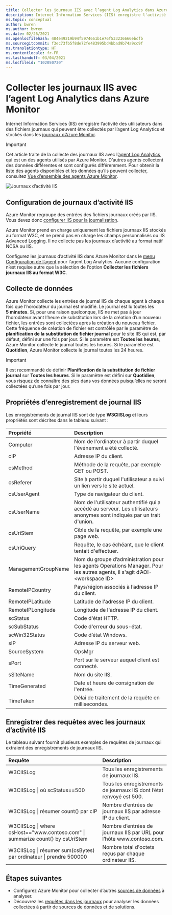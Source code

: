 ```yaml
---
title: Collecter les journaux IIS avec l’agent Log Analytics dans Azure Monitor
description: Internet Information Services (IIS) enregistre l'activité des utilisateurs dans des fichiers journaux qui peuvent être collectés par Azure Monitor.  Cet article décrit comment configurer la collecte des journaux d’activité IIS et des détails des enregistrements qu’ils créent dans Azure Monitor.
ms.topic: conceptual
author: bwren
ms.author: bwren
ms.date: 02/26/2021
ms.openlocfilehash: 484e49219b94f5974661b1e76f533236666ebcfb
ms.sourcegitcommit: f3ec73fb5f8de72fe483995bd4bbad9b74a9cc9f
ms.translationtype: HT
ms.contentlocale: fr-FR
ms.lasthandoff: 03/04/2021
ms.locfileid: "102050730"
---
```

# <a name="collect-iis-logs-with-log-analytics-agent-in-azure-monitor"></a>Collecter les journaux IIS avec l’agent Log Analytics dans Azure Monitor
Internet Information Services (IIS) enregistre l’activité des utilisateurs dans des fichiers journaux qui peuvent être collectés par l’agent Log Analytics et stockés dans les [journaux d’Azure Monitor](../data-platform.md).

> [!IMPORTANT]
> Cet article traite de la collecte des journaux IIS avec l’[agent Log Analytics](./log-analytics-agent.md), qui est un des agents utilisés par Azure Monitor. D’autres agents collectent des données différentes et sont configurés différemment. Pour obtenir la liste des agents disponibles et les données qu’ils peuvent collecter, consultez [Vue d’ensemble des agents Azure Monitor](../agents/agents-overview.md).

![Journaux d’activité IIS](media/data-sources-iis-logs/overview.png)

## <a name="configuring-iis-logs"></a>Configuration de journaux d’activité IIS
Azure Monitor regroupe des entrées des fichiers journaux créés par IIS. Vous devez donc [configurer IIS pour la journalisation](/previous-versions/orphan-topics/ws.11/hh831775(v=ws.11)).

Azure Monitor prend en charge uniquement les fichiers journaux IIS stockés au format W3C, et ne prend pas en charge les champs personnalisés ou IIS Advanced Logging. Il ne collecte pas les journaux d’activité au format natif NCSA ou IIS.

Configurez les journaux d’activité IIS dans Azure Monitor dans le [menu Configuration de l’agent](../agents/agent-data-sources.md#configuring-data-sources) pour l’agent Log Analytics.  Aucune configuration n’est requise autre que la sélection de l’option **Collecter les fichiers journaux IIS au format W3C**.


## <a name="data-collection"></a>Collecte de données
Azure Monitor collecte les entrées de journal IIS de chaque agent à chaque fois que l’horodateur du journal est modifié. Le journal est lu toutes les **5 minutes**. Si, pour une raison quelconque, IIS ne met pas à jour l’horodateur avant l’heure de substitution lors de la création d’un nouveau fichier, les entrées sont collectées après la création du nouveau fichier. Cette fréquence de création de fichier est contrôlée par le paramètre de **planification de la substitution de fichier journal** pour le site IIS qui est, par défaut, défini sur une fois par jour. Si le paramètre est **Toutes les heures**, Azure Monitor collecte le journal toutes les heures. Si le paramètre est **Quotidien**, Azure Monitor collecte le journal toutes les 24 heures.

> [!IMPORTANT]
> Il est recommandé de définir **Planification de la substitution de fichier journal** sur **Toutes les heures**. Si le paramètre est défini sur **Quotidien**, vous risquez de connaître des pics dans vos données puisqu’elles ne seront collectées qu’une fois par jour.

## <a name="iis-log-record-properties"></a>Propriétés d’enregistrement de journal IIS
Les enregistrements de journal IIS sont de type **W3CIISLog** et leurs propriétés sont décrites dans le tableau suivant :

| Propriété | Description |
|:--- |:--- |
| Computer |Nom de l'ordinateur à partir duquel l'événement a été collecté. |
| cIP |Adresse IP du client. |
| csMethod |Méthode de la requête, par exemple GET ou POST. |
| csReferer |Site à partir duquel l'utilisateur a suivi un lien vers le site actuel. |
| csUserAgent |Type de navigateur du client. |
| csUserName |Nom de l'utilisateur authentifié qui a accédé au serveur. Les utilisateurs anonymes sont indiqués par un trait d'union. |
| csUriStem |Cible de la requête, par exemple une page web. |
| csUriQuery |Requête, le cas échéant, que le client tentait d'effectuer. |
| ManagementGroupName |Nom du groupe d’administration pour les agents Operations Manager.  Pour les autres agents, il s'agit d’AOI-\<workspace ID\> |
| RemoteIPCountry |Pays/région associés à l’adresse IP du client. |
| RemoteIPLatitude |Latitude de l'adresse IP du client. |
| RemoteIPLongitude |Longitude de l'adresse IP du client. |
| scStatus |Code d'état HTTP. |
| scSubStatus |Code d'erreur du sous-état. |
| scWin32Status |Code d’état Windows. |
| sIP |Adresse IP du serveur web. |
| SourceSystem |OpsMgr |
| sPort |Port sur le serveur auquel client est connecté. |
| sSiteName |Nom du site IIS. |
| TimeGenerated |Date et heure de consignation de l'entrée. |
| TimeTaken |Délai de traitement de la requête en millisecondes. |

## <a name="log-queries-with-iis-logs"></a>Enregistrer des requêtes avec les journaux d’activité IIS
Le tableau suivant fournit plusieurs exemples de requêtes de journaux qui extraient des enregistrements de journaux IIS.

| Requête | Description |
|:--- |:--- |
| W3CIISLog |Tous les enregistrements de journaux IIS. |
| W3CIISLog &#124; où scStatus==500 |Tous les enregistrements de journaux IIS dont l’état renvoyé est 500. |
| W3CIISLog &#124; résumer count() par cIP |Nombre d’entrées de journaux IIS par adresse IP du client. |
| W3CIISLog &#124; where csHost=="www\.contoso.com" &#124; summarize count() by csUriStem |Nombre d’entrées de journaux IIS par URL pour l’hôte www\.contoso.com. |
| W3CIISLog &#124; résumer sum(csBytes) par ordinateur &#124; prendre 500000 |Nombre total d'octets reçus par chaque ordinateur IIS. |

## <a name="next-steps"></a>Étapes suivantes
* Configurez Azure Monitor pour collecter d’autres [sources de données](../agents/agent-data-sources.md) à analyser.
* Découvrez les [requêtes dans les journaux](../logs/log-query-overview.md) pour analyser les données collectées à partir de sources de données et de solutions.